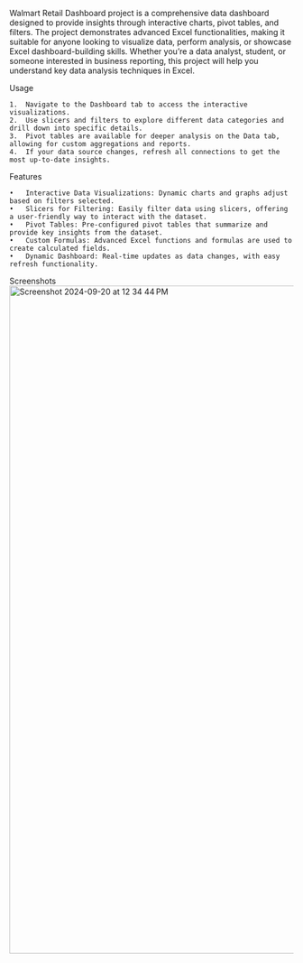 Walmart Retail Dashboard project is a comprehensive data dashboard designed to provide insights through interactive charts, pivot tables, and filters. The project demonstrates advanced Excel functionalities, making it suitable for anyone looking to visualize data, perform analysis, or showcase Excel dashboard-building skills. Whether you’re a data analyst, student, or someone interested in business reporting, this project will help you understand key data analysis techniques in Excel.

Usage

	1.	Navigate to the Dashboard tab to access the interactive visualizations.
	2.	Use slicers and filters to explore different data categories and drill down into specific details.
	3.	Pivot tables are available for deeper analysis on the Data tab, allowing for custom aggregations and reports.
	4.	If your data source changes, refresh all connections to get the most up-to-date insights.

Features

	•	Interactive Data Visualizations: Dynamic charts and graphs adjust based on filters selected.
	•	Slicers for Filtering: Easily filter data using slicers, offering a user-friendly way to interact with the dataset.
	•	Pivot Tables: Pre-configured pivot tables that summarize and provide key insights from the dataset.
	•	Custom Formulas: Advanced Excel functions and formulas are used to create calculated fields.
	•	Dynamic Dashboard: Real-time updates as data changes, with easy refresh functionality.
Screenshots
<img width="1184" alt="Screenshot 2024-09-20 at 12 34 44 PM" src="https://github.com/user-attachments/assets/f01179d5-09c3-455a-8c7e-347fad1fc7b7">
